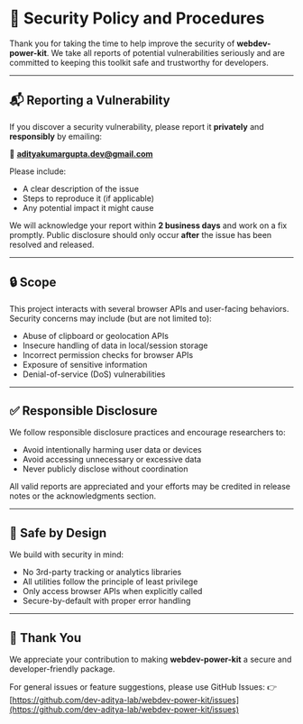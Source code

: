 # 🔐 Security Policy and Procedures

Thank you for taking the time to help improve the security of **webdev-power-kit**. We take all reports of potential vulnerabilities seriously and are committed to keeping this toolkit safe and trustworthy for developers.

---

## 📬 Reporting a Vulnerability

If you discover a security vulnerability, please report it **privately** and **responsibly** by emailing:

📧 **[adityakumargupta.dev@gmail.com](mailto:ad1123itya@gmail.com)**

Please include:

* A clear description of the issue
* Steps to reproduce it (if applicable)
* Any potential impact it might cause

We will acknowledge your report within **2 business days** and work on a fix promptly. Public disclosure should only occur **after** the issue has been resolved and released.

---

## 🔒 Scope

This project interacts with several browser APIs and user-facing behaviors. Security concerns may include (but are not limited to):

* Abuse of clipboard or geolocation APIs
* Insecure handling of data in local/session storage
* Incorrect permission checks for browser APIs
* Exposure of sensitive information
* Denial-of-service (DoS) vulnerabilities

---

## ✅ Responsible Disclosure

We follow responsible disclosure practices and encourage researchers to:

* Avoid intentionally harming user data or devices
* Avoid accessing unnecessary or excessive data
* Never publicly disclose without coordination

All valid reports are appreciated and your efforts may be credited in release notes or the acknowledgments section.

---

## 🔐 Safe by Design

We build with security in mind:

* No 3rd-party tracking or analytics libraries
* All utilities follow the principle of least privilege
* Only access browser APIs when explicitly called
* Secure-by-default with proper error handling

---

## 🙏 Thank You

We appreciate your contribution to making **webdev-power-kit** a secure and developer-friendly package.

For general issues or feature suggestions, please use GitHub Issues:
👉 [https://github.com/dev-aditya-lab/webdev-power-kit/issues](https://github.com/dev-aditya-lab/webdev-power-kit/issues)
